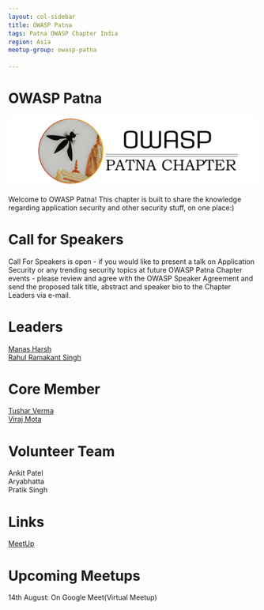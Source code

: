```yaml
---
layout: col-sidebar
title: OWASP Patna
tags: Patna OWASP Chapter India
region: Asia
meetup-group: owasp-patna

---
```

<h1> OWASP Patna</h1>

<img src="assets/images/LogoMain.png"/>
   
   <p>
   Welcome to OWASP Patna! This chapter is built to share the knowledge regarding application security and other security stuff, on one place:)
</p>
<div>
<h1>Call for Speakers</h1>
<p>
   Call For Speakers is open - if you would like to present a talk on Application Security or any trending security topics at future OWASP Patna Chapter events - please review  and agree with the OWASP Speaker Agreement and send the proposed talk title, abstract and speaker bio to the Chapter Leaders via e-mail.
</p>
<div>
</div>

<div>
<h1>Leaders</h1>
<a href = "mailto: manas.harsh@owasp.org">Manas Harsh</a>
   <br>
<a href = "mailto: rs992214@gmail.com">Rahul Ramakant Singh</a>
   <div>
<h1>Core Member</h1> 
<a href = "mailto: tushar.verma@owasp.org">Tushar Verma</a>
      <br>
<a href = "mailto: virajmota38@gmail.com">Viraj Mota</a>
<div>
</div>
      <div>
         <h1>Volunteer Team</h1>
         <p>
           Ankit Patel
           <br>
            Aryabhatta
           <br> 
            Pratik Singh
           </p>
<div>
   <h1>Links</h1>
   <a href = "https://www.meetup.com/owasp-patna/">MeetUp</a>
   </div>
    <div>
        <h1>Upcoming Meetups</h1>
 <p>14th August: On Google Meet(Virtual Meetup)</p>         
       
      

       
     
   
 
